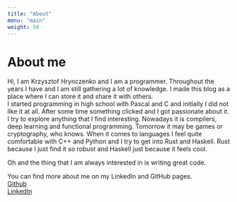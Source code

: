 ```yaml
---
title: "About"
menu: "main"
weight: 50
---
```


# About me

Hi, I am Krzysztof Hrynczenko and I am a programmer.
Throughout the years I have
and I am still gathering a lot of knowledge. I made this blog as a place where
I can store it and share it with others.  
I started programming in high school with Pascal and C and initially I did not
like it at all. After some time something clicked and I got passionate about it.
I try to explore anything that I find interesting. Nowadays it is compilers,
deep learning and functional programming. Tomorrow it may be games or
cryptography, who knows. When it comes to languages I feel quite comfortable
with C++ and Python and I try to get into Rust and Haskell. Rust because I just
find it so robust and Haskell just because it feels cool.

Oh and the thing that I am always interested in is writing great code.

You can find more about me on my LinkedIn and GitHub pages.  
[Github](https://github.com/khrynczenko)  
[LinkedIn](https://www.linkedin.com/in/krzysztof-hrynczenko-918448156/)  
